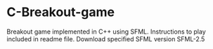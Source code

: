 # C-Breakout-game
Breakout game implemented in C++ using SFML. 
Instructions to play included in readme file. 
Download specified SFML version SFML-2.5
